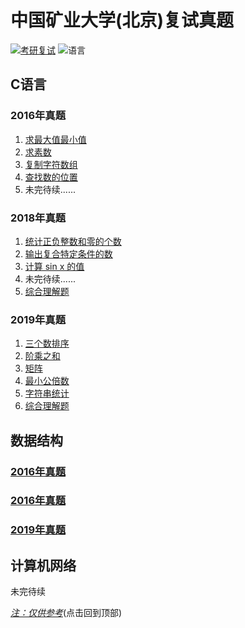 # 中国矿业大学(北京)复试真题
[![考研复试](https://img.shields.io/badge/考研复试-中国矿业大学(北京)-brightgreen.svg)](https://github.com/Jobcady/fushi)
![语言](https://img.shields.io/badge/language-C-brightgreen.svg)
## C语言
### 2016年真题
1. [求最大值最小值](2016/C语言/1.c)
2. [求素数](2016/C语言/2.c)
3. [复制字符数组](2016/C语言/3.c)
4. [查找数的位置](2016/C语言/4.c)
5. 未完待续......
### 2018年真题
1. [统计正负整数和零的个数](2018/C语言/1.c)
2. [输出复合特定条件的数](2018/C语言/2.c)
3. [计算 sin x 的值](2018/C语言/3.c)
4. 未完待续......
5. [综合理解题](2018/C语言/5.md)
### 2019年真题
1. [三个数排序](2019/C语言/1_1.c)
2. [阶乘之和](2019/C语言/1_2.c)
3. [矩阵](2019/C语言/2_1.c)
4. [最小公倍数](2019/C语言/3.c)
5. [字符串统计](2019/C语言/4.c)
6. [综合理解题](2019/C语言/5.md)
## 数据结构
### [2016年真题](2016/数据结构/2016_ds.md)
### [2016年真题](2018/数据结构/2018_ds.md)
### [2019年真题](2019/数据结构/2019_ds.md)
## 计算机网络

未完待续  


[*注：仅供参考*](#README)(点击回到顶部)